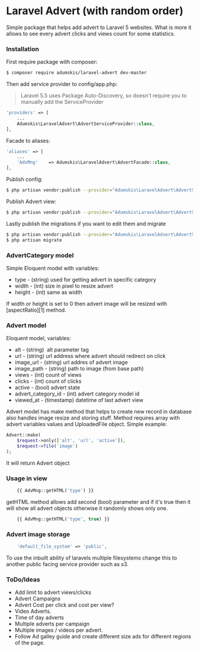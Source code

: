 # Laravel Advert (with random order)
Simple package that helps add advert to Laravel 5 websites. What is more it allows to see every advert clicks and views count for some statistics.

### Installation
First require package with composer:
```sh
$ composer require adumskis/laravel-advert dev-master
```
Then add service provider to config/app.php:
> Laravel 5.5 uses Package Auto-Discovery, so doesn't require you to manually add the ServiceProvider
```php
'providers' => [
    ...
    Adumskis\LaravelAdvert\AdvertServiceProvider::class,
],
```
Facade to aliases:
```php
'aliases' => [
    ...
    'AdvMng'    => Adumskis\LaravelAdvert\AdvertFacade::class,
],
```
Publish config:
```sh
$ php artisan vendor:publish --provider="Adumskis\LaravelAdvert\AdvertServiceProvider" --tag=config
```

Publish Advert view:
```sh
$ php artisan vendor:publish --provider="Adumskis\LaravelAdvert\AdvertServiceProvider" --tag=views
```

Lastly publish the migrations if you want to edit them and migrate
```sh
$ php artisan vendor:publish --provider="Adumskis\LaravelAdvert\AdvertServiceProvider" --tag=migrations
$ php artisan migrate
```


### AdvertCategory model
Simple Eloquent model with variables:
  - type - (string) used for getting advert in specific category
  - width - (int) size in pixel to resize advert
  - height - (int) same as width

If width or height is set to 0 then advert image will be resized with [aspectRatio][1] method.

### Advert model
Eloquent model, variables:
  - alt - (string) <img /> alt parameter tag
  - url - (string) url address where advert should redirect on click
  - image_url - (string) url addres of advert image
  - image_path - (string) path to image (from base path)
  - views - (int) count of views
  - clicks - (int) count of clicks
  - active - (bool) advert state
  - advert_category_id - (int) advert category model id
  - viewed_at - (timestamp) datetime of last advert view

Advert model has make method that helps to create new record in database also handles image resize and storing stuff. Method requires array with advert variables values and UploadedFile object. Simple example:
```php
Advert::make(
    $request->only(['alt', 'url', 'active']), 
    $request->file('image')
);
```

It will return Advert object

### Usage in view
```php
    {{ AdvMng::getHTML('type') }}
```
getHTML method allows add second (bool) parameter and if it's true then it will show all advert objects otherwise it randomly shows only one.
```php
    {{ AdvMng::getHTML('type', true) }}
```

### Advert image storage
```php
    'default_file_system' => 'public',
```
To use the inbuilt ability of laravels multiple filesystems change this to another public facing service provider such as s3.


### ToDo/Ideas
  - Add limit to advert views/clicks
  - Advert Campaigns
  - Advert Cost per click and cost per view?
  - Video Adverts.
  - Time of day adverts
  - Multiple adverts per campaign
  - Multiple images / videos per advert.
  - Follow Ad galley guide and create different size ads for different regions of the page.

[aspertRatio]:http://image.intervention.io/api/resize
